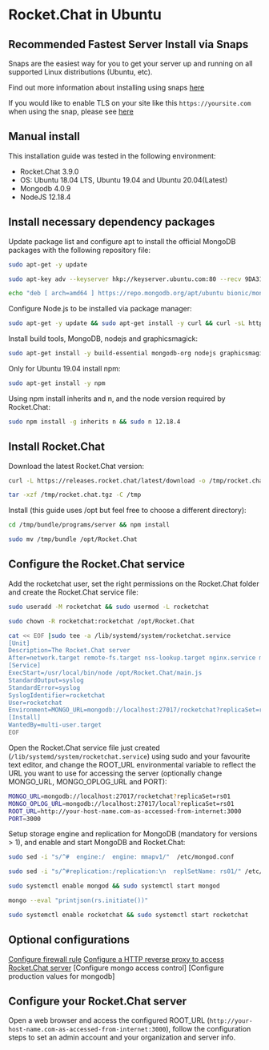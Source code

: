 # Rocket.Chat in Ubuntu

## Recommended Fastest Server Install via Snaps

Snaps are the easiest way for you to get your server up and running on all supported Linux distributions \(Ubuntu, etc\).

Find out more information about installing using snaps [here](../snaps/)

If you would like to enable TLS on your site like this `https://yoursite.com` when using the snap, please see [here](../snaps/autossl.md)

## Manual install

This installation guide was tested in the following environment:

* Rocket.Chat 3.9.0
* OS: Ubuntu 18.04 LTS, Ubuntu 19.04 and Ubuntu 20.04\(Latest\)
* Mongodb 4.0.9
* NodeJS 12.18.4

## Install necessary dependency packages

Update package list and configure apt to install the official MongoDB packages with the following repository file:

```bash
sudo apt-get -y update
```

```bash
sudo apt-key adv --keyserver hkp://keyserver.ubuntu.com:80 --recv 9DA31620334BD75D9DCB49F368818C72E52529D4
```

```bash
echo "deb [ arch=amd64 ] https://repo.mongodb.org/apt/ubuntu bionic/mongodb-org/4.0 multiverse" | sudo tee /etc/apt/sources.list.d/mongodb-org-4.0.list
```

Configure Node.js to be installed via package manager:

```bash
sudo apt-get -y update && sudo apt-get install -y curl && curl -sL https://deb.nodesource.com/setup_12.x | sudo bash -
```

Install build tools, MongoDB, nodejs and graphicsmagick:

```bash
sudo apt-get install -y build-essential mongodb-org nodejs graphicsmagick
```

Only for Ubuntu 19.04 install npm:

```bash
sudo apt-get install -y npm
```

Using npm install inherits and n, and the node version required by Rocket.Chat:

```bash
sudo npm install -g inherits n && sudo n 12.18.4
```

## Install Rocket.Chat

Download the latest Rocket.Chat version:

```bash
curl -L https://releases.rocket.chat/latest/download -o /tmp/rocket.chat.tgz
```

```bash
tar -xzf /tmp/rocket.chat.tgz -C /tmp
```

Install \(this guide uses /opt but feel free to choose a different directory\):

```bash
cd /tmp/bundle/programs/server && npm install
```

```bash
sudo mv /tmp/bundle /opt/Rocket.Chat
```

## Configure the Rocket.Chat service

Add the rocketchat user, set the right permissions on the Rocket.Chat folder and create the Rocket.Chat service file:

```bash
sudo useradd -M rocketchat && sudo usermod -L rocketchat
```

```bash
sudo chown -R rocketchat:rocketchat /opt/Rocket.Chat
```

```bash
cat << EOF |sudo tee -a /lib/systemd/system/rocketchat.service
[Unit]
Description=The Rocket.Chat server
After=network.target remote-fs.target nss-lookup.target nginx.service mongod.service
[Service]
ExecStart=/usr/local/bin/node /opt/Rocket.Chat/main.js
StandardOutput=syslog
StandardError=syslog
SyslogIdentifier=rocketchat
User=rocketchat
Environment=MONGO_URL=mongodb://localhost:27017/rocketchat?replicaSet=rs01 MONGO_OPLOG_URL=mongodb://localhost:27017/local?replicaSet=rs01 ROOT_URL=http://localhost:3000/ PORT=3000
[Install]
WantedBy=multi-user.target
EOF
```

Open the Rocket.Chat service file just created \(`/lib/systemd/system/rocketchat.service`\) using sudo and your favourite text editor, and change the ROOT\_URL environmental variable to reflect the URL you want to use for accessing the server \(optionally change MONGO\_URL, MONGO\_OPLOG\_URL and PORT\):

```bash
MONGO_URL=mongodb://localhost:27017/rocketchat?replicaSet=rs01
MONGO_OPLOG_URL=mongodb://localhost:27017/local?replicaSet=rs01
ROOT_URL=http://your-host-name.com-as-accessed-from-internet:3000
PORT=3000
```

Setup storage engine and replication for MongoDB \(mandatory for versions &gt; 1\), and enable and start MongoDB and Rocket.Chat:

```bash
sudo sed -i "s/^#  engine:/  engine: mmapv1/"  /etc/mongod.conf
```

```bash
sudo sed -i "s/^#replication:/replication:\n  replSetName: rs01/" /etc/mongod.conf
```

```bash
sudo systemctl enable mongod && sudo systemctl start mongod
```

```bash
mongo --eval "printjson(rs.initiate())"
```

```bash
sudo systemctl enable rocketchat && sudo systemctl start rocketchat
```

## Optional configurations

[Configure firewall rule](optional-configurations.md) [Configure a HTTP reverse proxy to access Rocket.Chat server](configuring-ssl-reverse-proxy.md) \[Configure mongo access control\] \[Configure production values for mongodb\]

## Configure your Rocket.Chat server

Open a web browser and access the configured ROOT\_URL \(`http://your-host-name.com-as-accessed-from-internet:3000`\), follow the configuration steps to set an admin account and your organization and server info.

